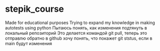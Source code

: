 # stepik_course
Made for educational purposes
Trying to expand my knowledge in making autotests using python 
Пытаюсь понять, как изменения подтянуть в локальный репозиторий
Это делается командой git pull, теперь это отправлю обратно в github
хочу понять, что покажет git ststus, если в main будут изменения
